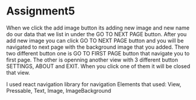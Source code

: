 # Assignment5

When we click the add image button its adding new image and new name do our data that we list in under the GO TO NEXT PAGE button. After you add new image you can click GO TO NEXT PAGE button and you will be navigated to next page with the background image that you added. There two different button one is GO TO FIRST PAGE button that navigate you to first page. The other is openning another view with 3 different button SETTINGS, ABOUT and EXIT. When you click one of them it will be closed that view.

I used react navigation library for navigation
Elements that used: View, Pressable, Text, Image, ImageBackground
